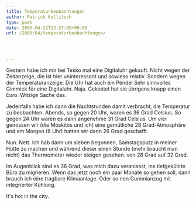 ```yaml
---
title: Temperaturbeobachtungen
author: Patrick Kollitsch
type: post
date: 2005-04-22T23:27:00+00:00
url: /2005/04/temperaturbeobachtungen/




---
```

Gestern habe ich mir bei Tesko mal eine Digitaluhr gekauft. Nicht wegen der Zeitanzeige, die ist hier uninteressant und sowieso relativ. Sondern wegen der Temperaturanzeige. Die Uhr hat auch ein Pendel Sehr sinnvolles Gimmick für eine Digitaluhr. Naja. Gekostet hat sie übrigens knapp einen Euro. Witzige Sache das.

Jedenfalls habe ich dann die Nachtstunden damit verbracht, die Temperatur zu beobachten. Abends, so gegen 20 Uhr, waren es 36 Grad Celsius. So gegen 24 Uhr waren es dann angenehme 31 Grad Celsius. Um vier genossen wir (die Moskitos und ich) eine gemütliche 28 Grad-Atmosphäre und am Morgen (6 Uhr) hatten wir dann 26 Grad geschafft. 

Nun. Nett. Ich hab dann um sieben begonnen, Samstagsputz in meiner Hütte zu machen und während dieser einen Stunde (mehr braucht man nicht) das Thermometer wieder steigen gesehen. von 28 Grad auf 32 Grad. 

Im Augenblick sind es 36 Grad, was mich dazu veranlasst, ins tiefgekühlte Büro zu migrieren. Wenn das jetzt noch ein paar Monate so gehen soll, dann brauch ich eine tragbare Klimaanlage. Oder so nen Gummianzug mit integrierter Kühlung.

It's hot in the city.
